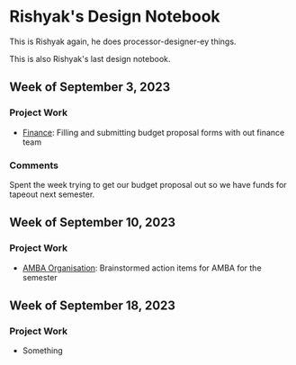 # Rishyak's Design Notebook
This is Rishyak again, he does processor-designer-ey things.

This is also Rishyak's last design notebook.

## Week of September 3, 2023
### Project Work
- [Finance](#week-of-september-10-2023): Filling and submitting budget proposal forms with out finance team

### Comments
Spent the week trying to get our budget proposal out so we have funds for 
tapeout next semester. 

## Week of September 10, 2023
### Project Work
- [AMBA Organisation](https://github.com/NYU-Processor-Design/nyu-amba/issues): Brainstormed action items for AMBA for the semester

## Week of September 18, 2023
### Project Work
- Something
